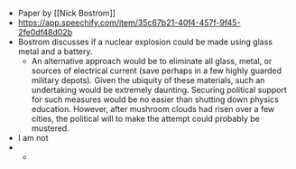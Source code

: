 - Paper by [[Nick Bostrom]]
- https://app.speechify.com/item/35c67b21-40f4-457f-9f45-2fe0df48d02b
- Bostrom discusses if a nuclear explosion could be made using glass metal and a battery.
	- An alternative approach would be to eliminate all glass, metal, or sources of electrical current (save perhaps in a few highly guarded military depots). Given the ubiquity of these materials, such an undertaking would be extremely daunting. Securing political support for such measures would be
	  no easier than shutting down physics education. However, after mushroom clouds had risen over a few cities, the political will to make the attempt could probably be mustered.
- I am not
-
	-